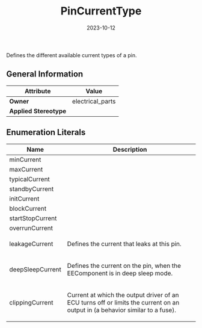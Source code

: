 ﻿---
title: PinCurrentType
toc: false
type: specs
date: "2023-10-12"
draft: false
specification: VEC
version: 2.1.0
documentType: "Recommendation"
elementType: Class
classes:
  - PinCurrentType
menu_name: vec-2.1.0
---
<p> Defines the different available current types of a pin.      </p>

## General Information

| Attribute               | Value |
|-------------------------|-------|
| **Owner**               | electrical_parts |
| **Applied Stereotype**  |   |

## Enumeration Literals
| Name          | **Description** |
|---------------|-----------------|
| minCurrent |  |
| maxCurrent |  |
| typicalCurrent |  |
| standbyCurrent |  |
| initCurrent |  |
| blockCurrent |  |
| startStopCurrent |  |
| overrunCurrent |  |
| leakageCurrent | <p> Defines the current that leaks at this pin.      </p> |
| deepSleepCurrent | <p> Defines the current on the pin, when the EEComponent is in deep sleep mode.      </p> |
| clippingCurrent | <p> Current at which the output driver of an ECU turns off or limits the current on an output in (a behavior similar to a fuse).      </p> |
